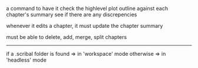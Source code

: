 a command to have it check the highlevel plot outline against each chapter's summary
see if there are any discrepencies

whenever it edits a chapter, it must update the chapter summary

must be able to delete, add, merge, split chapters

---

if a .scribal folder is found => in 'workspace' mode
otherwise => in 'headless' mode